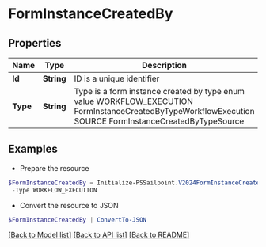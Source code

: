 # FormInstanceCreatedBy
## Properties

Name | Type | Description | Notes
------------ | ------------- | ------------- | -------------
**Id** | **String** | ID is a unique identifier | [optional] 
**Type** | **String** | Type is a form instance created by type enum value WORKFLOW_EXECUTION FormInstanceCreatedByTypeWorkflowExecution SOURCE FormInstanceCreatedByTypeSource | [optional] 

## Examples

- Prepare the resource
```powershell
$FormInstanceCreatedBy = Initialize-PSSailpoint.V2024FormInstanceCreatedBy  -Id 00000000-0000-0000-0000-000000000000 `
 -Type WORKFLOW_EXECUTION
```

- Convert the resource to JSON
```powershell
$FormInstanceCreatedBy | ConvertTo-JSON
```

[[Back to Model list]](../README.md#documentation-for-models) [[Back to API list]](../README.md#documentation-for-api-endpoints) [[Back to README]](../README.md)

